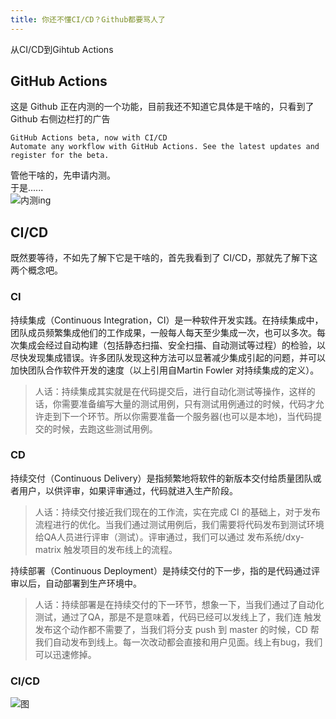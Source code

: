 ```yaml
---
title: 你还不懂CI/CD？Github都要骂人了
---
```

从CI/CD到Gihtub Actions

## GitHub Actions  

这是 Github 正在内测的一个功能，目前我还不知道它具体是干啥的，只看到了 Github 右侧边栏打的广告  

```
GitHub Actions beta, now with CI/CD
Automate any workflow with GitHub Actions. See the latest updates and register for the beta.
```

管他干啥的，先申请内测。  
于是......  
![内测ing](https://s2.ax1x.com/2019/08/11/ev3711.png)  

## CI/CD  

既然要等待，不如先了解下它是干啥的，首先我看到了 CI/CD，那就先了解下这两个概念吧。  

### CI  
持续集成（Continuous Integration，CI）是一种软件开发实践。在持续集成中，团队成员频繁集成他们的工作成果，一般每人每天至少集成一次，也可以多次。每次集成会经过自动构建（包括静态扫描、安全扫描、自动测试等过程）的检验，以尽快发现集成错误。许多团队发现这种方法可以显著减少集成引起的问题，并可以加快团队合作软件开发的速度（以上引用自Martin Fowler 对持续集成的定义）。  
> 人话：持续集成其实就是在代码提交后，进行自动化测试等操作，这样的话，你需要准备编写大量的测试用例，只有测试用例通过的时候，代码才允许走到下一个环节。所以你需要准备一个服务器(也可以是本地)，当代码提交的时候，去跑这些测试用例。
### CD

持续交付（Continuous Delivery）是指频繁地将软件的新版本交付给质量团队或者用户，以供评审，如果评审通过，代码就进入生产阶段。  
> 人话：持续交付接近我们现在的工作流，实在完成 CI 的基础上，对于发布流程进行的优化。当我们通过测试用例后，我们需要将代码发布到测试环境给QA人员进行评审（测试）。评审通过，我们可以通过 发布系统/dxy-matrix 触发项目的发布线上的流程。  

持续部署（Continuous Deployment）是持续交付的下一步，指的是代码通过评审以后，自动部署到生产环境中。

> 人话：持续部署是在持续交付的下一环节，想象一下，当我们通过了自动化测试，通过了QA，那是不是意味着，代码已经可以发线上了，我们连 触发 发布这个动作都不需要了，当我们将分支 push 到 master 的时候，CD 帮我们自动发布到线上。每一次改动都会直接和用户见面。线上有bug，我们可以迅速修掉。
### CI/CD
![图](https://pic4.zhimg.com/80/v2-958984fefb4525db84839cdc619294bf_hd.jpg)